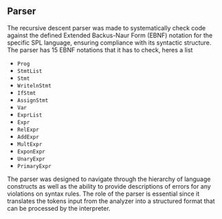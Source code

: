## Parser
The recursive descent parser was made to systematically check code against the defined Extended Backus-Naur Form (EBNF) notation for the specific SPL language, ensuring compliance with its syntactic structure. The parser has 15 EBNF notations that it has to check, heres a list

- `Prog`
- `StmtList`
- `Stmt`
- `WritelnStmt`
- `IfStmt`
- `AssignStmt`
- `Var`
- `ExprList`
- `Expr`
- `RelExpr`
- `AddExpr`
- `MultExpr`
- `ExponExpr`
- `UnaryExpr`
- `PrimaryExpr`

The parser was designed to navigate through the hierarchy of language constructs as well as the ability to provide descriptions of errors for any violations on syntax rules. The role of the parser is essential since it translates the tokens input from the analyzer into a structured format that can be processed by the interpreter.
